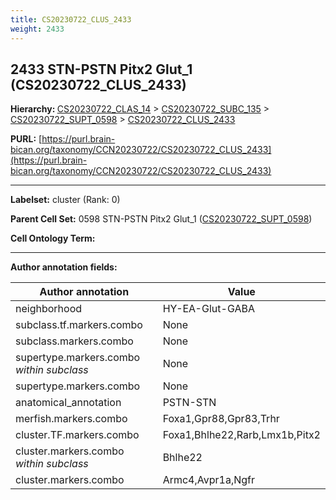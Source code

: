 ```yaml
---
title: CS20230722_CLUS_2433
weight: 2433
---
```

## 2433 STN-PSTN Pitx2 Glut_1 (CS20230722_CLUS_2433)
<b>Hierarchy: </b>
[CS20230722_CLAS_14](../CS20230722_CLAS_14) >
[CS20230722_SUBC_135](../CS20230722_SUBC_135) >
[CS20230722_SUPT_0598](../CS20230722_SUPT_0598) >
[CS20230722_CLUS_2433](../CS20230722_CLUS_2433)

**PURL:** [https://purl.brain-bican.org/taxonomy/CCN20230722/CS20230722_CLUS_2433](https://purl.brain-bican.org/taxonomy/CCN20230722/CS20230722_CLUS_2433)

---


**Labelset:** cluster (Rank: 0)

**Parent Cell Set:** 0598 STN-PSTN Pitx2 Glut_1 ([CS20230722_SUPT_0598](../CS20230722_SUPT_0598))



**Cell Ontology Term:** 

[MARKER GENES.]: #


---

[TRANSFERRED ANNOTATIONS.]: #


[AUTHOR ANNOTATION FIELDS.]: #


**Author annotation fields:**

| Author annotation | Value |
|-------------------|-------|
|neighborhood|HY-EA-Glut-GABA|
|subclass.tf.markers.combo|None|
|subclass.markers.combo|None|
|supertype.markers.combo _within subclass_|None|
|supertype.markers.combo|None|
|anatomical_annotation|PSTN-STN|
|merfish.markers.combo|Foxa1,Gpr88,Gpr83,Trhr|
|cluster.TF.markers.combo|Foxa1,Bhlhe22,Rarb,Lmx1b,Pitx2|
|cluster.markers.combo _within subclass_|Bhlhe22|
|cluster.markers.combo|Armc4,Avpr1a,Ngfr|
